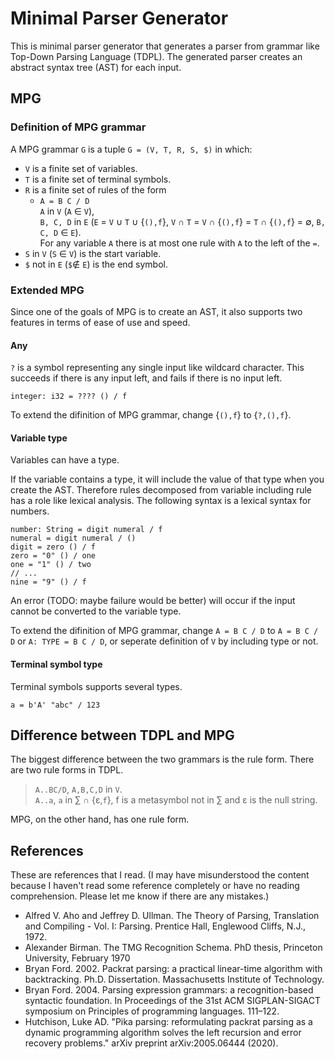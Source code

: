 # Minimal Parser Generator
This is minimal parser generator that generates a parser from grammar like Top-Down Parsing Language (TDPL). The generated parser creates an abstract syntax tree (AST) for each input.

## MPG
### Definition of MPG grammar
A MPG grammar `G` is a tuple `G = (V, T, R, S, $)` in which:
- `V` is a finite set of variables.
- `T` is a finite set of terminal symbols.
- `R` is a finite set of rules of the form
    - `A = B C / D`  
    `A` in `V` (`A` &isin; `V`),  
    `B, C, D` in `E` (`E` = `V` &cup; `T` &cup; {`(),f`}, `V` &cap; `T` = `V` &cap; {`(),f`} = `T` &cap; {`(),f`} = &empty;, `B, C, D` &isin; `E`).  
    For any variable `A` there is at most one rule with `A` to the left of the `=`.
- `S` in `V` (`S` &isin; `V`) is the start variable.
- `$` not in `E` (`$`&notin; `E`) is the end symbol.

### Extended MPG
Since one of the goals of MPG is to create an AST, it also supports two features in terms of ease of use and speed.

#### Any
`?` is a symbol representing any single input like wildcard character. This succeeds if there is any input left, and fails if there is no input left.

```
integer: i32 = ???? () / f
```

To extend the difinition of MPG grammar, change {`(),f`} to {`?,(),f`}.

#### Variable type
Variables can have a type.

If the variable contains a type, it will include the value of that type when you create the AST. Therefore rules decomposed from variable including rule has a role like lexical analysis. The following syntax is a lexical syntax for numbers.

```
number: String = digit numeral / f
numeral = digit numeral / ()
digit = zero () / f
zero = "0" () / one
one = "1" () / two
// ...
nine = "9" () / f
```

An error (TODO: maybe failure would be better) will occur if the input cannot be converted to the variable type.

To extend the difinition of MPG grammar, change `A = B C / D` to `A = B C / D` or `A: TYPE = B C / D`, or seperate definition of `V` by including type or not.

#### Terminal symbol type
Terminal symbols supports several types.

```
a = b'A' "abc" / 123
```

## Difference between TDPL and MPG
The biggest difference between the two grammars is the rule form. There are two rule forms in TDPL.

> `A..BC/D`,    `A,B,C,D` in `V`.  
> `A..a`,       `a` in &sum; &cap; {&epsilon;,`f`}, f is a metasymbol not in &sum; and &epsilon; is the null string.

MPG, on the other hand, has one rule form.

## References
These are references that I read. (I may have misunderstood the content because I haven't read some reference completely or have no reading comprehension. Please let me know if there are any mistakes.)

- Alfred V. Aho and Jeffrey D. Ullman. The Theory of Parsing, Translation and Compiling - Vol. I: Parsing. Prentice Hall, Englewood Cliffs, N.J., 1972. 
- Alexander Birman. The TMG Recognition Schema. PhD thesis, Princeton University, February 1970  
- Bryan Ford. 2002. Packrat parsing: a practical linear-time algorithm with backtracking. Ph.D. Dissertation. Massachusetts Institute of Technology.  
- Bryan Ford. 2004. Parsing expression grammars: a recognition-based syntactic foundation. In Proceedings of the 31st ACM SIGPLAN-SIGACT symposium on Principles of programming languages. 111–122.
- Hutchison, Luke AD. "Pika parsing: reformulating packrat parsing as a dynamic programming algorithm solves the left recursion and error recovery problems." arXiv preprint arXiv:2005.06444 (2020).
 
